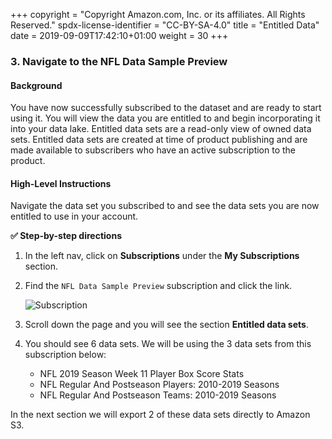 +++
copyright = "Copyright Amazon.com, Inc. or its affiliates. All Rights Reserved."
spdx-license-identifier = "CC-BY-SA-4.0"
title = "Entitled Data"
date = 2019-09-09T17:42:10+01:00
weight = 30
+++

### 3. Navigate to the NFL Data Sample Preview

#### Background
You have now successfully subscribed to the dataset and are ready to start using it. You will view the data you are entitled to and begin incorporating it into your data lake. Entitled data sets are a read-only view of owned data sets. Entitled data sets are created at time of product publishing and are made available to subscribers who have an active subscription to the product.

#### High-Level Instructions
Navigate the data set you subscribed to and see the data sets you are now entitled to use in your account.

**:white_check_mark: Step-by-step directions**

1. In the left nav, click on **Subscriptions** under the **My Subscriptions** section.
2. Find the `NFL Data Sample Preview` subscription and click the link.

    ![Subscription](/images/data-exchange-subscription.png)

3. Scroll down the page and you will see the section **Entitled data sets**.

4. You should see 6 data sets. We will be using the 3 data sets from this subscription below:

   * NFL 2019 Season Week 11 Player Box Score Stats
   * NFL Regular And Postseason Players: 2010-2019 Seasons
   * NFL Regular And Postseason Teams: 2010-2019 Seasons

In the next section we will export 2 of these data sets directly to Amazon S3.